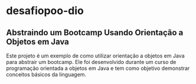 # desafiopoo-dio

## Abstraindo um Bootcamp Usando Orientação a Objetos em Java

Este projeto é um exemplo de como utilizar orientação a objetos em Java para abstrair um bootcamp.
Ele foi desenvolvido durante um curso de programação orientada a objetos em Java e tem como objetivo demonstrar conceitos básicos da linguagem.
